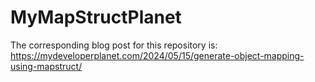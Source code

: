 # MyMapStructPlanet

The corresponding blog post for this repository is: https://mydeveloperplanet.com/2024/05/15/generate-object-mapping-using-mapstruct/
